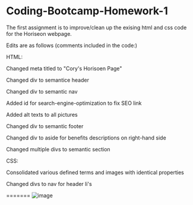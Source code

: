 # Coding-Bootcamp-Homework-1

The first assignment is to improve/clean up the exising html and css code for the Horiseon webpage.

Edits are as follows (comments included in the code:)


HTML:

Changed meta titled to "Cory's Horisoen Page"

Changed div to semantice header

Changed  div to semantic nav

Added id for search-engine-optimization to fix SEO link

Added alt texts to all pictures

Changed div to semantic footer

Changed div to aside for benefits descriptions on right-hand side

Changed multiple divs to semantic section

CSS:

Consolidated various defined terms and images with identical properties

Changed divs to nav for header li's


=======
![image](https://user-images.githubusercontent.com/60293516/119354300-ebe65800-bc71-11eb-9867-c98c33beecf5.png)


